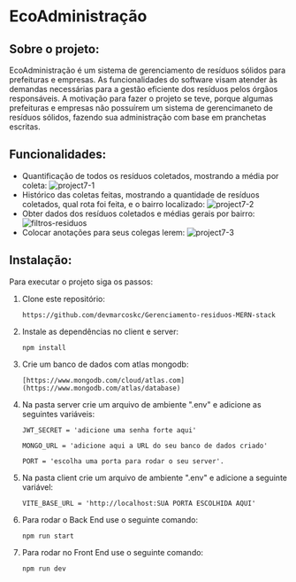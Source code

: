 # EcoAdministração

## Sobre o projeto:
EcoAdministração é um sistema de gerenciamento de resíduos sólidos para prefeituras e empresas. As funcionalidades do software visam atender às demandas necessárias para a gestão eficiente dos resíduos pelos órgãos responsáveis.
A motivação para fazer o projeto se teve, porque algumas prefeituras e empresas não possuírem um sistema de gerencimaneto de resíduos sólidos, fazendo sua administração com base em pranchetas escritas.

## Funcionalidades:
- Quantificação de todos os resíduos coletados, mostrando a média por coleta:
![project7-1](https://github.com/devmarcoskc/Gerenciamento-residuos-MERN-stack/assets/118542843/a2ae8b5d-2869-4dab-8c1a-6b1eab77ed92)
- Histórico das coletas feitas, mostrando a quantidade de resíduos coletados, qual rota foi feita, e o bairro localizado:
![project7-2](https://github.com/devmarcoskc/Gerenciamento-residuos-MERN-stack/assets/118542843/b91c682f-fc2c-4d4b-8659-84f1792c55a1)
- Obter dados dos resíduos coletados e médias gerais por bairro:
![filtros-residuos](https://github.com/devmarcoskc/Gerenciamento-residuos-MERN-stack/assets/118542843/c9a8fe8d-24f6-4caf-baf1-b3147e90fcab)
- Colocar anotações para seus colegas lerem:
![project7-3](https://github.com/devmarcoskc/Gerenciamento-residuos-MERN-stack/assets/118542843/1761727f-815e-4b2a-99b6-891ecf0d0ff4)

## Instalação:
Para executar o projeto siga os passos:  
1. Clone este repositório:

   `https://github.com/devmarcoskc/Gerenciamento-residuos-MERN-stack`
2. Instale as dependências no client e server:
   
     `npm install`
3. Crie um banco de dados com atlas mongodb:
   
    `[https://www.mongodb.com/cloud/atlas.com](https://www.mongodb.com/atlas/database)`
4. Na pasta server crie um arquivo de ambiente ".env" e adicione as seguintes variáveis:

     `JWT_SECRET = 'adicione uma senha forte aqui'`
   
     `MONGO_URL = 'adicione aqui a URL do seu banco de dados criado'`
   
     `PORT = 'escolha uma porta para rodar o seu server'.`
   
6. Na pasta client crie um arquivo de ambiente ".env" e adicione a seguinte variável:
   
    `VITE_BASE_URL = 'http://localhost:SUA PORTA ESCOLHIDA AQUI'`
7. Para rodar o Back End use o seguinte comando:

   `npm run start`
8. Para rodar no Front End use o seguinte comando:

   `npm run dev`
